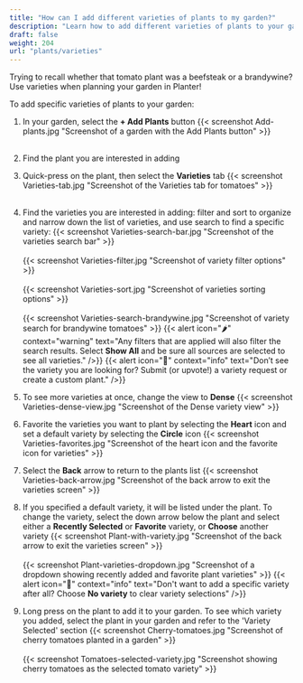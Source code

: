 ```yaml
---
title: "How can I add different varieties of plants to my garden?"
description: "Learn how to add different varieties of plants to your garden"
draft: false
weight: 204
url: "plants/varieties"
---
```


Trying to recall whether that tomato plant was a beefsteak or a brandywine?  Use varieties when planning your garden in Planter!

To add specific varieties of plants to your garden:

1. In your garden, select the **+ Add Plants** button
{{< screenshot Add-plants.jpg "Screenshot of a garden with the Add Plants button" >}}<br /><br />

2. Find the plant you are interested in adding

3. Quick-press on the plant, then select the **Varieties** tab
{{< screenshot Varieties-tab.jpg "Screenshot of the Varieties tab for tomatoes" >}}<br /><br />

4. Find the varieties you are interested in adding: filter and sort to organize and narrow down the list of varieties, and use search to find a specific variety:
{{< screenshot Varieties-search-bar.jpg "Screenshot of the varieties search bar" >}}<br /><br />
{{< screenshot Varieties-filter.jpg "Screenshot of variety filter options" >}}<br /><br />
{{< screenshot Varieties-sort.jpg "Screenshot of varieties sorting options" >}}<br /><br />
{{< screenshot Varieties-search-brandywine.jpg "Screenshot of variety search for brandywine tomatoes" >}}
{{< alert icon="🌶️" context="warning" text="Any filters that are applied will also filter the search results. Select **Show All** and be sure all sources are selected to see all varieties." />}}
{{< alert icon="🍅" context="info" text="Don’t see the variety you are looking for? Submit (or upvote!) a variety request or create a custom plant." />}}

5. To see more varieties at once, change the view to **Dense**
{{< screenshot Varieties-dense-view.jpg "Screenshot of the Dense variety view" >}}

6. Favorite the varieties you want to plant by selecting the **Heart** icon and set a default variety by selecting the **Circle** icon
{{< screenshot Varieties-favorites.jpg "Screenshot of the heart icon and the favorite icon for varieties" >}}

7. Select the **Back** arrow to return to the plants list
{{< screenshot Varieties-back-arrow.jpg "Screenshot of the back arrow to exit the varieties screen" >}}

8. If you specified a default variety, it will be listed under the plant. To change the variety, select the down arrow below the plant and select either a **Recently Selected** or **Favorite** variety, or **Choose** another variety
{{< screenshot Plant-with-variety.jpg "Screenshot of the back arrow to exit the varieties screen" >}}<br /><br />
{{< screenshot Plant-varieties-dropdown.jpg "Screenshot of a dropdown showing recently added and favorite plant varieties" >}}
{{< alert icon="🧄" context="info" text="Don't want to add a specific variety after all? Choose **No variety** to clear variety selections" />}}

9. Long press on the plant to add it to your garden. To see which variety you added, select the plant in your garden and refer to the 'Variety Selected' section
{{< screenshot Cherry-tomatoes.jpg "Screenshot of cherry tomatoes planted in a garden" >}}<br /><br />
{{< screenshot Tomatoes-selected-variety.jpg "Screenshot showing cherry tomatoes as the selected tomato variety" >}}
